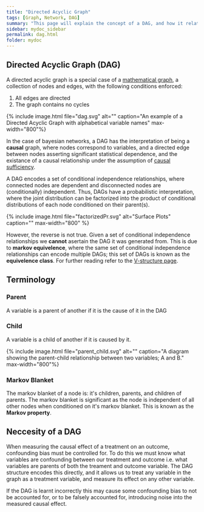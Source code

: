 ```yaml
---
title: "Directed Acyclic Graph"
tags: [Graph, Network, DAG]
summary: "This page will explain the concept of a DAG, and how it relates to interventional accuracy"
sidebar: mydoc_sidebar
permalink: dag.html
folder: mydoc
---
```


## Directed Acyclic Graph (DAG)

A directed acyclic graph is a special case of a [mathematical graph](http://mathworld.wolfram.com/Graph.html), a collection of nodes and edges, with the following conditions enforced:

1. All edges are directed
2. The graph contains no cycles

{% include image.html file="dag.svg" alt="" caption="An example of a Directed Acyclic Graph with alphabetical variable names" max-width="800"%}

In the case of bayesian networks, a DAG has the interpretation of being a **causal** graph, where nodes correspond to variables, and a directed edge between nodes asserting significant statistical dependence, and the existance of a causal relationship under the assumption of [causal sufficiency](http://mlg.eng.cam.ac.uk/zoubin/SALD/Intro-Causal.pdf).

A DAG encodes a set of conditional independence relationships, where connected nodes are dependent and disconnected nodes are (conditionally) independent. Thus, DAGs have a probabilistic interpretation, where the joint distribution can be factorized into the product of conditional distributions of each node conditioned on their parent\(s\).


{% include image.html file="factorizedPr.svg" alt="Surface Plots" caption="" max-width="800" %}

However, the reverse is not true. Given a set of conditional independence relationships we **cannot** asertain the DAG it was generated from. This is due to **markov equivelence**, where the same set of conditional independence relationships can encode multiple DAGs; this set of DAGs is known as the **equivelence class**. For further reading refer to the [V-structure page](v_structures.html).



## Terminology

### Parent

A variable is a parent of another if it is the cause of it in the DAG

### Child

A variable is a child of another if it is caused by it.

{% include image.html file="parent_child.svg" alt="" caption="A diagram showing the parent-child relationship between two variables; A and B." max-width="800"%}

### Markov Blanket

The markov blanket of a node is: it's children, parents, and children of parents. The markov blanket is significant as the node is independent of all other nodes when conditioned on it's markov blanket. This is known as the **Markov property**.

## Neccesity of a DAG

When measuring the causal effect of a treatment on an outcome, confounding bias must be controlled for. To do this we must know what variables are confounding between our treatment and outcome i.e. what variables are parents of both the treament and outcome variable. The DAG structure encodes this directly, and it allows us to treat any variable in the graph as a treatment variable, and measure its effect on any other variable. 

If the DAG is learnt incorrectly this may cause some confounding bias to not be accounted for, or to be falsely accounted for, introducing noise into the measured causal effect. 